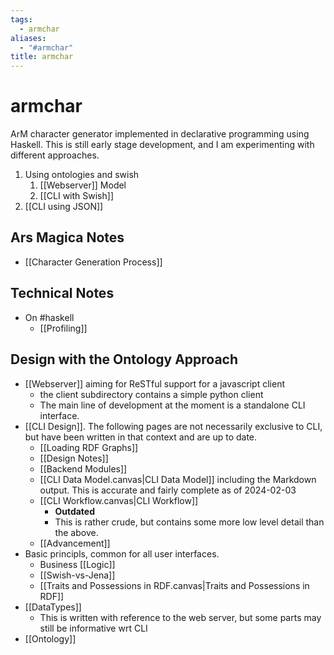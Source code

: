```yaml
---
tags:
  - armchar
aliases:
  - "#armchar"
title: armchar
---
```


# armchar

ArM character generator implemented in declarative programming
using Haskell.  This is still early stage development, and I am
experimenting with different approaches.

1. Using ontologies and swish
    1. [[Webserver]] Model
    1. [[CLI with Swish]]
2. [[CLI using JSON]]


## Ars Magica  Notes

+ [[Character Generation Process]]
## Technical Notes

+ On #haskell
    + [[Profiling]]

## Design with the Ontology Approach

+ [[Webserver]] aiming for ReSTful support for a javascript client
    + the client subdirectory contains a simple python client
	+ The main line of development at the moment is a standalone CLI interface.
+ [[CLI Design]].  The following pages are not necessarily exclusive to CLI, but have been written in that context and are up to date.
	+ [[Loading RDF Graphs]]
	+ [[Design Notes]]
	+ [[Backend Modules]]
	+ [[CLI Data Model.canvas|CLI Data Model]]  including the Markdown output.  This is accurate and fairly complete as of 2024-02-03
	+ [[CLI Workflow.canvas|CLI Workflow]] 
		+ **Outdated**
		+ This is rather crude, but contains some more low level detail than the above.
	+ [[Advancement]]
+ Basic principls, common for all user interfaces.
	+ Business [[Logic]]
	+ [[Swish-vs-Jena]]
	+ [[Traits and Possessions in RDF.canvas|Traits and Possessions in RDF]]
+ [[DataTypes]]
	+ This is written with reference to the web server, but some parts may still be informative wrt CLI
+ [[Ontology]]
